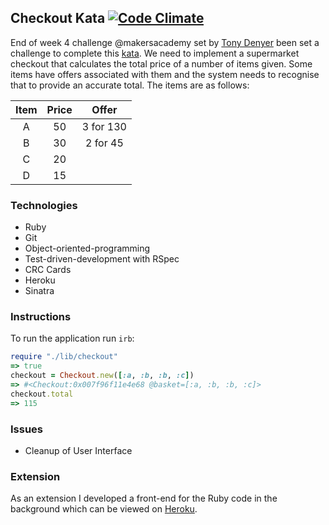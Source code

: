 Checkout Kata [![Code Climate](https://codeclimate.com/github/khushkaran/checkout-kata.png)](https://codeclimate.com/github/khushkaran/checkout-kata)
---
End of week 4 challenge @makersacademy set by
[Tony Denyer](https://github.com/antonydenyer) been set
a challenge to complete this
[kata](https://github.com/7digital/kata-checkout).
We need to implement a supermarket checkout that calculates
the total price of a number of items given. Some items have
offers associated with them and the system needs to recognise
that to provide an accurate total. The items are as follows:

| Item | Price  |   Offer   |
|:----:|:------:|:---------:|
|   A  |   50   | 3 for 130 |
|   B  |   30   | 2 for 45  |
|   C  |   20   |
|   D  |   15   |

### Technologies
* Ruby
* Git
* Object-oriented-programming
* Test-driven-development with RSpec
* CRC Cards
* Heroku
* Sinatra

### Instructions
To run the application run `irb`:

```ruby
require "./lib/checkout"
=> true
checkout = Checkout.new([:a, :b, :b, :c])
=> #<Checkout:0x007f96f11e4e68 @basket=[:a, :b, :b, :c]>
checkout.total
=> 115
```

### Issues
* Cleanup of User Interface

### Extension
As an extension I developed a front-end for the Ruby code
in the background which can be viewed on [Heroku](http://checkout-kata.herokuapp.com/).
